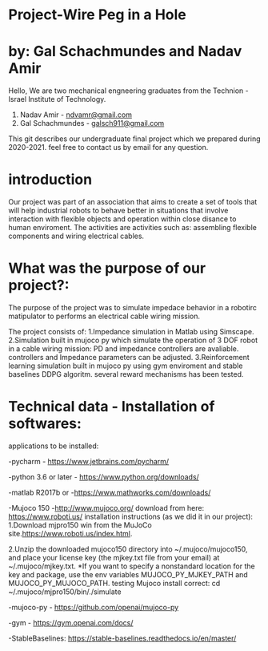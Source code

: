 # Project-Wire Peg in a Hole 
# by: Gal Schachmundes and Nadav Amir

Hello,
We are two mechanical engneering graduates from the Technion - Israel Institute of Technology.
1. Nadav Amir - ndvamr@gmail.com
2. Gal Schachmundes - galsch911@gmail.com 

This git describes our undergraduate final project which we prepared during 2020-2021. 
feel free to contact us by email for any question.

# introduction
Our project was part of an association that aims to create a set of tools that will help industrial robots to behave better in situations that involve interaction with flexible objects and operation within close disance to human enviroment.
The activities are activities such as: assembling flexible components and wiring electrical cables.

# What was the purpose of our project?:
The purpose of the project was to simulate impedace behavior in a robotirc matipulator to performs an electrical cable wiring mission.

The project consists of:
1.Impedance simulation in Matlab using Simscape.
2.Simulation built in mujoco py which simulate the operation of 3 DOF robot in a cable wiring mission: PD and impedance controllers are avaliable. controllers and Impedance parameters can be adjusted.
3.Reinforcement learning simulation built in mujoco py using gym enviroment and stable baselines DDPG algoritm. several reward mechanisms has been tested.  


# Technical data - Installation of softwares:

applications to be installed:

-pycharm - https://www.jetbrains.com/pycharm/

-python 3.6 or later - https://www.python.org/downloads/

-matlab R2017b or  -https://www.mathworks.com/downloads/

-Mujoco 150 -http://www.mujoco.org/
    download from here: https://www.roboti.us/
    installation instructions (as we did it in our project):
        1.Download mjpro150 win from the MuJoCo site.https://www.roboti.us/index.html. 
       
   2.Unzip the downloaded mujoco150 directory into ~/.mujoco/mujoco150, and place your license key (the mjkey.txt file from your email) at ~/.mujoco/mjkey.txt.
        *If you want to specify a nonstandard location for the key and package, use the env variables MUJOCO_PY_MJKEY_PATH and MUJOCO_PY_MUJOCO_PATH.
    testing Mujoco install correct: cd ~/.mujoco/mjpro150/bin/./simulate
        
 -mujoco-py - https://github.com/openai/mujoco-py

-gym - https://gym.openai.com/docs/

-StableBaselines: https://stable-baselines.readthedocs.io/en/master/

